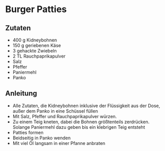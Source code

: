 # Burger Patties

## Zutaten

* 400 g Kidneybohnen
* 150 g geriebenen Käse
* 3 gehackte Zwiebeln
* 2 TL Rauchpaprikapulver
* Salz
* Pfeffer
* Paniermehl
* Panko

## Anleitung

* Alle Zutaten, die Kidneybohnen inklusive der Flüssigkeit aus der Dose, außer dem Panko in eine Schüssel füllen
* Mit Salz, Pfeffer und Rauchpaprikapulver würzen.
* Zu einem Teig kneten, dabei die Bohnen größtenteils zerdrücken. Solange Paniermehl dazu geben bis ein klebrigen Teig entsteht
* Patties formen
* Beidseitig in Panko wenden
* Mit viel Öl langsam in einer Pfanne anbraten
